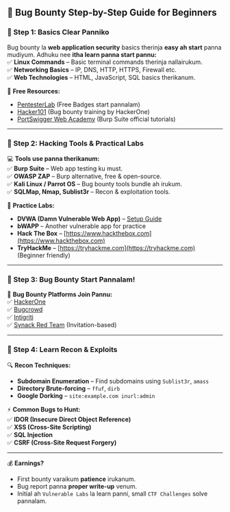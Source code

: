 
## **🚀 Bug Bounty Step-by-Step Guide for Beginners**  

### **📌 Step 1: Basics Clear Panniko**  
Bug bounty la **web application security** basics therinja **easy ah start** panna mudiyum. Adhuku nee **itha learn panna start pannu:**  
✅ **Linux Commands** – Basic terminal commands therinja nallairukum.  
✅ **Networking Basics** – IP, DNS, HTTP, HTTPS, Firewall etc.  
✅ **Web Technologies** – HTML, JavaScript, SQL basics therikanum.  

🎯 **Free Resources:**  
- [PentesterLab](https://pentesterlab.com/) (Free Badges start pannalam)  
- [Hacker101](https://www.hacker101.com/) (Bug bounty training by HackerOne)  
- [PortSwigger Web Academy](https://portswigger.net/web-security) (Burp Suite official tutorials)  

---

### **📌 Step 2: Hacking Tools & Practical Labs**  
💻 **Tools use panna therikanum:**  
✅ **Burp Suite** – Web app testing ku must.  
✅ **OWASP ZAP** – Burp alternative, free & open-source.  
✅ **Kali Linux / Parrot OS** – Bug bounty tools bundle ah irukum.  
✅ **SQLMap, Nmap, Sublist3r** – Recon & exploitation tools.  

🎯 **Practice Labs:**  
- **DVWA (Damn Vulnerable Web App)** – [Setup Guide](https://dvwa.co.uk/)  
- **bWAPP** – Another vulnerable app for practice  
- **Hack The Box** – [https://www.hackthebox.com](https://www.hackthebox.com)  
- **TryHackMe** – [https://tryhackme.com](https://tryhackme.com) (Beginner friendly)  

---

### **📌 Step 3: Bug Bounty Start Pannalam!**  
🚀 **Bug Bounty Platforms Join Pannu:**  
✅ [HackerOne](https://www.hackerone.com/)  
✅ [Bugcrowd](https://www.bugcrowd.com/)  
✅ [Intigriti](https://www.intigriti.com/)  
✅ [Synack Red Team](https://www.synack.com/red-team/) (Invitation-based)  

---

### **📌 Step 4: Learn Recon & Exploits**  
🔍 **Recon Techniques:**  
- **Subdomain Enumeration** – Find subdomains using `Sublist3r`, `amass`  
- **Directory Brute-forcing** – `ffuf`, `dirb`  
- **Google Dorking** – `site:example.com inurl:admin`  

⚡ **Common Bugs to Hunt:**  
✅ **IDOR (Insecure Direct Object Reference)**  
✅ **XSS (Cross-Site Scripting)**  
✅ **SQL Injection**  
✅ **CSRF (Cross-Site Request Forgery)**  

---

💰 **Earnings?**  
- First bounty varaikum **patience** irukanum.  
- Bug report panna **proper write-up** venum.  
- Initial ah `Vulnerable Labs` la learn panni, small `CTF Challenges` solve pannalam.  
